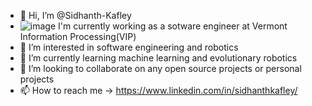 - 👋 Hi, I’m @Sidhanth-Kafley
-  ![image](https://user-images.githubusercontent.com/44246492/212185914-87abbe56-45f9-4a41-a87e-b5c487073843.png)
  I'm currently working as a sotware engineer at Vermont Information Processing(VIP)
- 👀 I’m interested in software engineering and robotics
- 🌱 I’m currently learning machine learning and evolutionary robotics
- 💞️ I’m looking to collaborate on any open source projects or personal projects
- 📫 How to reach me -> https://www.linkedin.com/in/sidhanthkafley/

<!---
Sidhanth-Kafley/Sidhanth-Kafley is a ✨ special ✨ repository because its `README.md` (this file) appears on your GitHub profile.
You can click the Preview link to take a look at your changes.
--->
